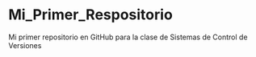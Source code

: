 # Mi_Primer_Respositorio
Mi primer repositorio en GitHub para la clase de Sistemas de Control de Versiones
